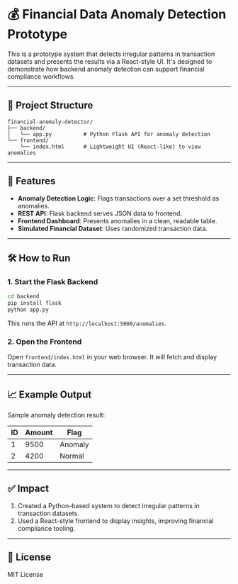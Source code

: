
# 💰 Financial Data Anomaly Detection Prototype

This is a prototype system that detects irregular patterns in transaction datasets and presents the results via a React-style UI. It's designed to demonstrate how backend anomaly detection can support financial compliance workflows.

---

## 🧩 Project Structure

```
financial-anomaly-detector/
├── backend/
│   └── app.py          # Python Flask API for anomaly detection
└── frontend/
    └── index.html      # Lightweight UI (React-like) to view anomalies
```

---

## 🚀 Features

- **Anomaly Detection Logic**: Flags transactions over a set threshold as anomalies.
- **REST API**: Flask backend serves JSON data to frontend.
- **Frontend Dashboard**: Presents anomalies in a clean, readable table.
- **Simulated Financial Dataset**: Uses randomized transaction data.

---

## 🛠️ How to Run

### 1. Start the Flask Backend

```bash
cd backend
pip install flask
python app.py
```

This runs the API at `http://localhost:5000/anomalies`.

### 2. Open the Frontend

Open `frontend/index.html` in your web browser. It will fetch and display transaction data.

---

## 📈 Example Output

Sample anomaly detection result:

| ID | Amount | Flag     |
|----|--------|----------|
| 1  | 9500   | Anomaly  |
| 2  | 4200   | Normal   |

---

## ✅ Impact

1. Created a Python-based system to detect irregular patterns in transaction datasets.  
2. Used a React-style frontend to display insights, improving financial compliance tooling.

---

## 📄 License

MIT License
